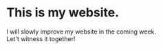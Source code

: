 # This is my website.  
I will slowly improve my website in the coming week.  
Let't witness it together!  